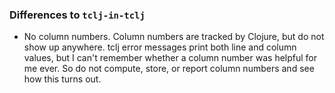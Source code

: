 ### Differences to `tclj-in-tclj`

* No column numbers.  Column numbers are tracked by Clojure, but do
  not show up anywhere.  tclj error messages print both line and
  column values, but I can't remember whether a column number was
  helpful for me ever.  So do not compute, store, or report column
  numbers and see how this turns out.

